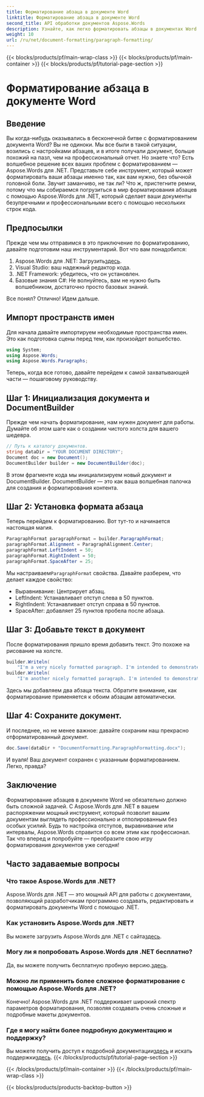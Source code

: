 ```yaml
---
title: Форматирование абзаца в документе Word
linktitle: Форматирование абзаца в документе Word
second_title: API обработки документов Aspose.Words
description: Узнайте, как легко форматировать абзацы в документах Word с помощью Aspose.Words для .NET, следуя нашему пошаговому руководству.
weight: 10
url: /ru/net/document-formatting/paragraph-formatting/
---
```


{{< blocks/products/pf/main-wrap-class >}}
{{< blocks/products/pf/main-container >}}
{{< blocks/products/pf/tutorial-page-section >}}

# Форматирование абзаца в документе Word

## Введение

Вы когда-нибудь оказывались в бесконечной битве с форматированием документа Word? Вы не одиноки. Мы все были в такой ситуации, возились с настройками абзацев, и в итоге получали документ, больше похожий на пазл, чем на профессиональный отчет. Но знаете что? Есть волшебное решение всех ваших проблем с форматированием — Aspose.Words для .NET. Представьте себе инструмент, который может форматировать ваши абзацы именно так, как вам нужно, без обычной головной боли. Звучит заманчиво, не так ли? Что ж, пристегните ремни, потому что мы собираемся погрузиться в мир форматирования абзацев с помощью Aspose.Words для .NET, который сделает ваши документы безупречными и профессиональными всего с помощью нескольких строк кода.

## Предпосылки

Прежде чем мы отправимся в это приключение по форматированию, давайте подготовим наш инструментарий. Вот что вам понадобится:

1.  Aspose.Words для .NET: Загрузить[здесь](https://releases.aspose.com/words/net/).
2. Visual Studio: ваш надежный редактор кода.
3. .NET Framework: убедитесь, что он установлен.
4. Базовые знания C#: Не волнуйтесь, вам не нужно быть волшебником, достаточно просто базовых знаний.

Все понял? Отлично! Идем дальше.

## Импорт пространств имен

Для начала давайте импортируем необходимые пространства имен. Это как подготовка сцены перед тем, как произойдет волшебство.

```csharp
using System;
using Aspose.Words;
using Aspose.Words.Paragraphs;
```

Теперь, когда все готово, давайте перейдем к самой захватывающей части — пошаговому руководству.

## Шаг 1: Инициализация документа и DocumentBuilder

Прежде чем начать форматирование, нам нужен документ для работы. Думайте об этом шаге как о создании чистого холста для вашего шедевра.

```csharp
// Путь к каталогу документов.
string dataDir = "YOUR DOCUMENT DIRECTORY";
Document doc = new Document();
DocumentBuilder builder = new DocumentBuilder(doc);
```

В этом фрагменте кода мы инициализируем новый документ и DocumentBuilder. DocumentBuilder — это как ваша волшебная палочка для создания и форматирования контента.

## Шаг 2: Установка формата абзаца

Теперь перейдем к форматированию. Вот тут-то и начинается настоящая магия.

```csharp
ParagraphFormat paragraphFormat = builder.ParagraphFormat;
paragraphFormat.Alignment = ParagraphAlignment.Center;
paragraphFormat.LeftIndent = 50;
paragraphFormat.RightIndent = 50;
paragraphFormat.SpaceAfter = 25;
```

Мы настраиваем`ParagraphFormat` свойства. Давайте разберем, что делает каждое свойство:
- Выравнивание: Центрирует абзац.
- LeftIndent: Устанавливает отступ слева в 50 пунктов.
- RightIndent: Устанавливает отступ справа в 50 пунктов.
- SpaceAfter: добавляет 25 пунктов пробела после абзаца.

## Шаг 3: Добавьте текст в документ

После форматирования пришло время добавить текст. Это похоже на рисование на холсте.

```csharp
builder.Writeln(
    "I'm a very nicely formatted paragraph. I'm intended to demonstrate how the left and right indents affect word wrapping.");
builder.Writeln(
    "I'm another nicely formatted paragraph. I'm intended to demonstrate how the space after the paragraph looks like.");
```

Здесь мы добавляем два абзаца текста. Обратите внимание, как форматирование применяется к обоим абзацам автоматически.

## Шаг 4: Сохраните документ.

И последнее, но не менее важное: давайте сохраним наш прекрасно отформатированный документ.

```csharp
doc.Save(dataDir + "DocumentFormatting.ParagraphFormatting.docx");
```

И вуаля! Ваш документ сохранен с указанным форматированием. Легко, правда?

## Заключение

Форматирование абзацев в документе Word не обязательно должно быть сложной задачей. С Aspose.Words для .NET в вашем распоряжении мощный инструмент, который позволит вашим документам выглядеть профессионально и отполированным без особых усилий. Будь то настройка отступов, выравнивание или интервалы, Aspose.Words справится со всем этим как профессионал. Так что вперед и попробуйте — преобразите свою игру форматирования документов уже сегодня!

## Часто задаваемые вопросы

### Что такое Aspose.Words для .NET?
Aspose.Words для .NET — это мощный API для работы с документами, позволяющий разработчикам программно создавать, редактировать и форматировать документы Word с помощью .NET.

### Как установить Aspose.Words для .NET?
 Вы можете загрузить Aspose.Words для .NET с сайта[здесь](https://releases.aspose.com/words/net/).

### Могу ли я попробовать Aspose.Words для .NET бесплатно?
 Да, вы можете получить бесплатную пробную версию.[здесь](https://releases.aspose.com/).

### Можно ли применить более сложное форматирование с помощью Aspose.Words для .NET?
Конечно! Aspose.Words для .NET поддерживает широкий спектр параметров форматирования, позволяя создавать очень сложные и подробные макеты документов.

### Где я могу найти более подробную документацию и поддержку?
 Вы можете получить доступ к подробной документации[здесь](https://reference.aspose.com/words/net/) и искать поддержки[здесь](https://forum.aspose.com/c/words/8).
{{< /blocks/products/pf/tutorial-page-section >}}

{{< /blocks/products/pf/main-container >}}
{{< /blocks/products/pf/main-wrap-class >}}

{{< blocks/products/products-backtop-button >}}
